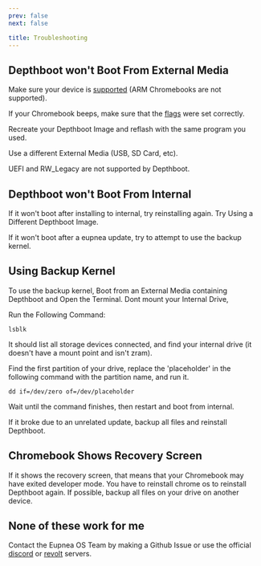 ```yaml
---
prev: false
next: false

title: Troubleshooting
---
```

## Depthboot won't Boot From External Media
Make sure your device is [supported](https://eupnea-linux.github.io/docs/depthboot/supported-devices) (ARM Chromebooks are not supported).

If your Chromebook beeps, make sure that the [flags](https://eupnea-linux.github.io/docs/depthboot/build-instructions) were set correctly.

Recreate your Depthboot Image and reflash with the same program you used.

Use a different External Media (USB, SD Card, etc).

UEFI and RW_Legacy are not supported by Depthboot.



## Depthboot won't Boot From Internal

If it won't boot after installing to internal, try reinstalling again.
Try Using a Different Depthboot Image.

If it won't boot after a eupnea update, try to attempt to use the backup kernel.


## Using Backup Kernel


To use the backup kernel, Boot from an External Media containing Depthboot and Open the Terminal.
Dont mount your Internal Drive,

Run the Following Command:
```shell
lsblk
```
It should list all storage devices connected, and find your internal drive (it doesn't have a mount point and isn't zram).

Find the first partition of your drive, replace the 'placeholder' in the following command with the partition name, and run it.

```shell
dd if=/dev/zero of=/dev/placeholder
```
Wait until the command finishes, then restart and boot from internal.

If it broke due to an unrelated update, backup all files and reinstall Depthboot.



## Chromebook Shows Recovery Screen
If it shows the recovery screen, that means that your Chromebook may have exited developer mode.
You have to reinstall chrome os to reinstall Depthboot again.
If possible, backup all files on your drive on another device.



## None of these work for me

Contact the Eupnea OS Team by making a Github Issue or use the official [discord](https://discord.gg/jxXb2PwzYz) or [revolt](https://rvlt.gg/6YxHB2Cz) servers.

